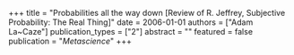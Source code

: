 +++
title = "Probabilities all the way down [Review of R. Jeffrey, Subjective Probability: The Real Thing]"
date = 2006-01-01
authors = ["Adam La~Caze"]
publication_types = ["2"]
abstract = ""
featured = false
publication = "*Metascience*"
+++

